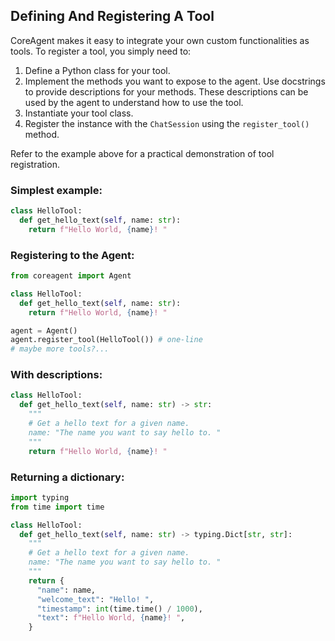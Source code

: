 ## Defining And Registering A Tool

CoreAgent makes it easy to integrate your own custom functionalities as tools. To register a tool, you simply need to:

1.  Define a Python class for your tool.
2.  Implement the methods you want to expose to the agent. Use docstrings to provide descriptions for your methods. These descriptions can be used by the agent to understand how to use the tool.
3.  Instantiate your tool class.
4.  Register the instance with the `ChatSession` using the `register_tool()` method.

Refer to the example above for a practical demonstration of tool registration.

### Simplest example: 
```python
class HelloTool:
  def get_hello_text(self, name: str):
    return f"Hello World, {name}! "
```

### Registering to the Agent: 
```python
from coreagent import Agent

class HelloTool:
  def get_hello_text(self, name: str):
    return f"Hello World, {name}! "

agent = Agent()
agent.register_tool(HelloTool()) # one-line
# maybe more tools?...
```

### With descriptions:
```python
class HelloTool:
  def get_hello_text(self, name: str) -> str:
    """
    # Get a hello text for a given name. 
    name: "The name you want to say hello to. "
    """
    return f"Hello World, {name}! "
```

### Returning a dictionary:

```python
import typing
from time import time

class HelloTool:
  def get_hello_text(self, name: str) -> typing.Dict[str, str]:
    """
    # Get a hello text for a given name. 
    name: "The name you want to say hello to. "
    """
    return {
      "name": name,
      "welcome_text": "Hello! ",
      "timestamp": int(time.time() / 1000),
      "text": f"Hello World, {name}! ",
    }
```
